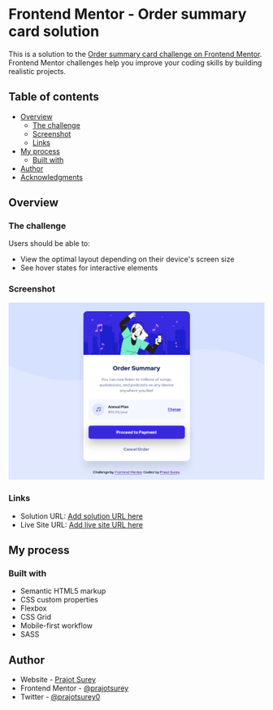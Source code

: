 # Frontend Mentor - Order summary card solution

This is a solution to the [Order summary card challenge on Frontend Mentor](https://www.frontendmentor.io/challenges/order-summary-component-QlPmajDUj). Frontend Mentor challenges help you improve your coding skills by building realistic projects. 

## Table of contents

- [Overview](#overview)
  - [The challenge](#the-challenge)
  - [Screenshot](#screenshot)
  - [Links](#links)
- [My process](#my-process)
  - [Built with](#built-with)
- [Author](#author)
- [Acknowledgments](#acknowledgments)

## Overview

### The challenge

Users should be able to:

- View the optimal layout depending on their device's screen size
- See hover states for interactive elements

### Screenshot

![](./screenshot.png)

### Links

- Solution URL: [Add solution URL here](https://github.com/prajotsurey/frontendmentor-3-ordersummary)
- Live Site URL: [Add live site URL here](https://frontendmentor-3-ordersummary.vercel.app/)

## My process

### Built with

- Semantic HTML5 markup
- CSS custom properties
- Flexbox
- CSS Grid
- Mobile-first workflow
- SASS

## Author

- Website - [Prajot Surey](https://www.prajot.dev)
- Frontend Mentor - [@prajotsurey](https://www.frontendmentor.io/profile/prajotsurey)
- Twitter - [@prajotsurey0](https://www.twitter.com/prajotsurey)
